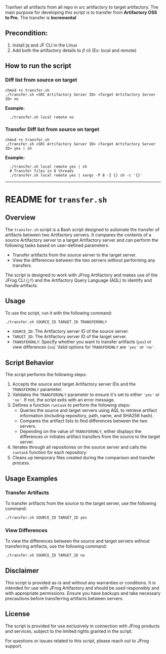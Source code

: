 Tranfser all artifacts from all repo in src artifactory to target artifactory. The main purpose for developing this script is to transfer from **Artifactory OSS to Pro.**
The transfer is **Incremental** 
## Precondition:
1. Install jq and JF CLI in the Linux
2. Add both the artifactory details to jf cli (Ex: local and remote)

## How to run the script
### Diff list from source on target
```
chmod +x transfer.sh
./transfer.sh <SRC Artifactory Server ID> <Target Artifactory Server ID> no
```
**Example:** 
```
  ./transfer.sh local remote no
```

### Transfer Diff list from source on target
```
chmod +x transfer.sh
./transfer.sh <SRC Artifactory Server ID> <Target Artifactory Server ID> yes | sh
```
**Example:** 
```
  ./transfer.sh local remote yes | sh
  # Transfer files in 8 threads
  ./transfer.sh local remote yes | xargs -P 8 -I {} sh -c '{}'
```

---

# README for `transfer.sh`

## Overview

The `transfer.sh` script is a Bash script designed to automate the transfer of artifacts between two Artifactory servers. It compares the contents of a source Artifactory server to a target Artifactory server and can perform the following tasks based on user-defined parameters:

- Transfer artifacts from the source server to the target server.
- View the differences between the two servers without performing any transfers.

The script is designed to work with JFrog Artifactory and makes use of the JFrog CLI (`jf`) and the Artifactory Query Language (AQL) to identify and handle artifacts.

## Usage

To use the script, run it with the following command:

```bash
./transfer.sh SOURCE_ID TARGET_ID TRANSFERONLY
```

- `SOURCE_ID`: The Artifactory server ID of the source server.
- `TARGET_ID`: The Artifactory server ID of the target server.
- `TRANSFERONLY`: Specify whether you want to transfer artifacts (`yes`) or view differences (`no`). Valid options for `TRANSFERONLY` are `'yes'` or `'no'`.

## Script Behavior

The script performs the following steps:

1. Accepts the source and target Artifactory server IDs and the `TRANSFERONLY` parameter.
2. Validates the `TRANSFERONLY` parameter to ensure it's set to either `'yes'` or `'no'`. If not, the script exits with an error message.
3. Defines a function `runtask` to perform the following steps:
    - Queries the source and target servers using AQL to retrieve artifact information (including repository, path, name, and SHA256 hash).
    - Compares the artifact lists to find differences between the two servers.
    - Depending on the value of `TRANSFERONLY`, either displays the differences or initiates artifact transfers from the source to the target server.
4. Iterates through all repositories on the source server and calls the `runtask` function for each repository.
5. Cleans up temporary files created during the comparison and transfer process.

## Usage Examples

### Transfer Artifacts

To transfer artifacts from the source to the target server, use the following command:

```bash
./transfer.sh SOURCE_ID TARGET_ID yes
```

### View Differences

To view the differences between the source and target servers without transferring artifacts, use the following command:

```bash
./transfer.sh SOURCE_ID TARGET_ID no
```

## Disclaimer

This script is provided as-is and without any warranties or conditions. It is intended for use with JFrog Artifactory and should be used responsibly and with appropriate permissions. Ensure you have backups and take necessary precautions before transferring artifacts between servers.

## License

The script is provided for use exclusively in connection with JFrog products and services, subject to the limited rights granted in the script.

For questions or issues related to this script, please reach out to JFrog support.

